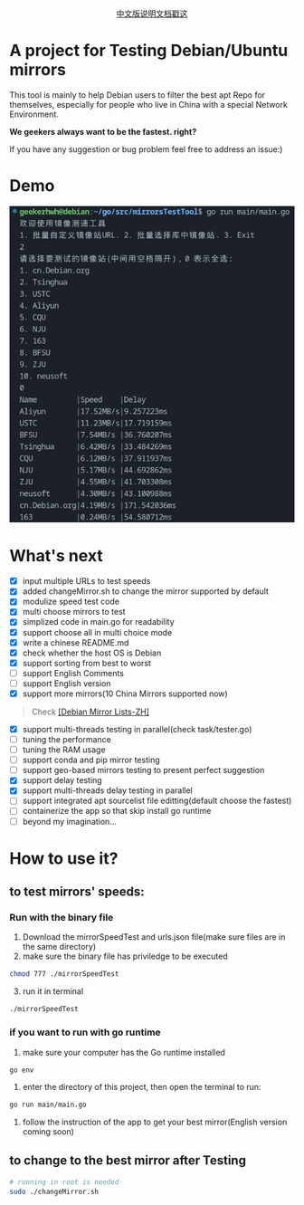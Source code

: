 <div align="center">
  <a href="README-ZH.md">中文版说明文档戳这</a>
</div>

# A project for Testing Debian/Ubuntu mirrors
This tool is mainly to help Debian users to filter the best apt Repo for themselves,
especially for people who live in China with a special Network Environment.

**We geekers always want to be the fastest. right?**

If you have any suggestion or bug problem feel free to address an issue:)

# Demo
![Chinese version](Demo/2024-02-08.png)

# What's next
- [x] input multiple URLs to test speeds
- [x] added changeMirror.sh to change the mirror supported by default
- [x] modulize speed test code
- [x] multi choose mirrors to test
- [x] simplized code in main.go for readability
- [x] support choose all in multi choice mode
- [x] write a chinese README.md
- [x] check whether the host OS is Debian
- [x] support sorting from best to worst
- [ ] support English Comments
- [ ] support English version
- [x] support more mirrors(10 China Mirrors supported now)
> Check [[Debian Mirror Lists-ZH]](https://www.debian.org/mirror/list.zh-cn.html)
- [x] support multi-threads testing in parallel(check task/tester.go)
- [ ] tuning the performance
- [ ] tuning the RAM usage
- [ ] support conda and pip mirror testing
- [ ] support geo-based mirrors testing to present perfect suggestion
- [x] support delay testing
- [x] support multi-threads delay testing in parallel
- [ ] support integrated apt sourcelist file editting(default choose the fastest)
- [ ] containerize the app so that skip install go runtime
- [ ] beyond my imagination...

# How to use it?
## to test mirrors' speeds:
### Run with the binary file
1. Download the mirrorSpeedTest and urls.json file(make sure files are in the same directory)
2. make sure the binary file has priviledge to be executed
```bash
chmod 777 ./mirrorSpeedTest
```
3. run it in terminal
```bash
./mirrorSpeedTest
```
### if you want to run with go runtime
1. make sure your computer has the Go runtime installed
```bash
go env
```
1. enter the directory of this project, then open the terminal to run:
```bash
go run main/main.go
```
1. follow the instruction of the app to get your best mirror(English version 
coming soon)

## to change to the best mirror after Testing
```bash
# running in root is needed
sudo ./changeMirror.sh
```
